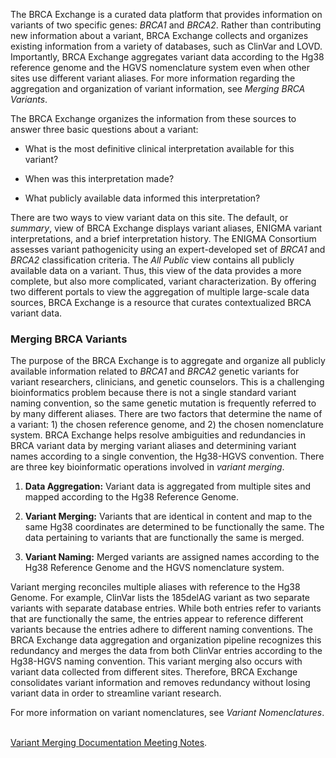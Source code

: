 The BRCA Exchange is a curated data platform that provides information on variants of two specific genes: *BRCA1* and *BRCA2*. Rather than contributing new information about a variant, BRCA Exchange collects and organizes existing information from a variety of databases, such as ClinVar and LOVD. Importantly, BRCA Exchange aggregates variant data according to the Hg38 reference genome and the HGVS nomenclature system even when other sites use different variant aliases. For more information regarding the aggregation and organization of variant information, see *Merging BRCA Variants*.

The BRCA Exchange organizes the information from these sources to answer three basic questions about a variant:      
  
* What is the most definitive clinical interpretation available for this variant?    

* When was this interpretation made?    

* What publicly available data informed this interpretation?    

There are two ways to view variant data on this site. The default, or *summary*, view of BRCA Exchange displays variant aliases, ENIGMA variant interpretations, and a brief interpretation history. The ENIGMA Consortium assesses variant pathogenicity using an expert-developed set of *BRCA1* and *BRCA2* classification criteria. The *All Public* view contains all publicly available data on a variant. Thus, this view of the data provides a more complete, but also more complicated, variant characterization. By offering two different portals to view the aggregation of multiple large-scale data sources, BRCA Exchange is a resource that curates contextualized BRCA variant data.      

### Merging BRCA Variants     

The purpose of the BRCA Exchange is to aggregate and organize all publicly available information related to *BRCA1* and *BRCA2* genetic variants for variant researchers, clinicians, and genetic counselors. This is a challenging bioinformatics problem because there is not a single standard variant naming convention, so the same genetic mutation is frequently referred to by many different aliases. There are two factors that determine the name of a variant: 1) the chosen reference genome, and 2) the chosen nomenclature system. BRCA Exchange helps resolve ambiguities and redundancies in BRCA variant data by merging variant aliases and determining variant names according to a single convention, the Hg38-HGVS convention. There are three key bioinformatic operations involved in *variant merging*.      

1. **Data Aggregation:** Variant data is aggregated from multiple sites and mapped according to the Hg38 Reference Genome.     

2. **Variant Merging:** Variants that are identical in content and map to the same Hg38 coordinates are determined to be functionally the same. The data pertaining to variants that are functionally the same is merged.     

3. **Variant Naming:** Merged variants are assigned names according to the Hg38 Reference Genome and the HGVS nomenclature system.      

Variant merging reconciles multiple aliases with reference to the Hg38 Genome. For example, ClinVar lists the 185delAG variant as two separate variants with separate database entries. While both entries refer to variants that are functionally the same, the entries appear to reference different variants because the entries adhere to different naming conventions. The BRCA Exchange data aggregation and organization pipeline recognizes this redundancy and merges the data from both ClinVar entries according to the Hg38-HGVS naming convention. This variant merging also occurs with variant data collected from different sites. Therefore, BRCA Exchange consolidates variant information and removes redundancy without losing variant data in order to streamline variant research. 

For more information on variant nomenclatures, see *Variant Nomenclatures*.   

[Variant Merging Documentation Meeting Notes](https://docs.google.com/document/d/141sEJLjxXc6wi0DAPlggDZhoMEYWXdTnhYq39elGoyY/edit).

